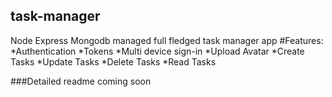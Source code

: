 ## task-manager
Node Express Mongodb managed full fledged task manager app
#Features:
*Authentication
*Tokens
*Multi device sign-in
*Upload Avatar
*Create Tasks
*Update Tasks
*Delete Tasks
*Read Tasks

###Detailed readme coming soon
